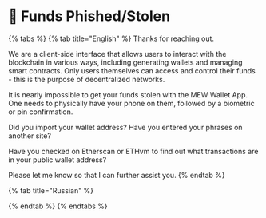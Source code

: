 # 🎣 Funds Phished/Stolen

{% tabs %}
{% tab title="English" %}
Thanks for reaching out.



We are a client-side interface that allows users to interact with the blockchain in various ways, including generating wallets and managing smart contracts. Only users themselves can access and control their funds - this is the purpose of decentralized networks.



It is nearly impossible to get your funds stolen with the MEW Wallet App. One needs to physically have your phone on them, followed by a biometric or pin confirmation.



Did you import your wallet address? Have you entered your phrases on another site?



Have you checked on Etherscan or ETHvm to find out what transactions are in your public wallet address?



Please let me know so that I can further assist you.
{% endtab %}

{% tab title="Russian" %}

{% endtab %}
{% endtabs %}
